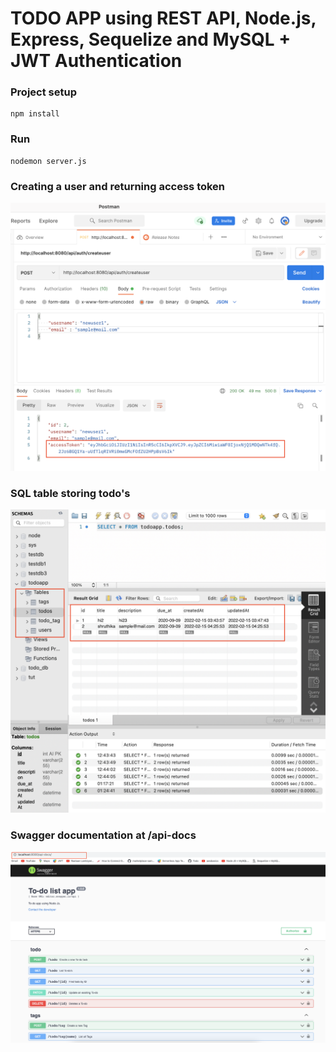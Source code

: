 # TODO APP using REST API, Node.js, Express, Sequelize and MySQL + JWT Authentication
    
### Project setup
```
npm install
```

### Run
```
nodemon server.js
```

### Creating a user and returning access token

<img src="./screenshots/createuser.png">
<br>


### SQL table storing todo's

<img src="./screenshots/sqltable.png">
<br>



### Swagger documentation at /api-docs

<img src="./screenshots/swagger.png">
<br>
